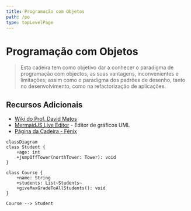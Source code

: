 ```yaml
---
title: Programação com Objetos
path: /po
type: topLevelPage
---
```


# Programação com Objetos

> Esta cadeira tem como objetivo dar a conhecer o paradigma de programação com objectos, as suas vantagens,
> inconvenientes e limitações; assim como o paradigma dos padrões de desenho, tanto no desenvolvimento, como na refactorização de aplicações.

## Recursos Adicionais

- [Wiki do Prof. David Matos](https://web.tecnico.ulisboa.pt/~david.matos/w/pt/index.php/Programa%C3%A7%C3%A3o_com_Objectos)
- [MermaidJS Live Editor](https://mermaid.live/) - Editor de gráficos UML
- [Página da Cadeira - Fénix](https://fenix.tecnico.ulisboa.pt/disciplinas/Fis4/2021-2022/1-semestre)

```mermaid
classDiagram
class Student {
    +age: int
    +jumpOffTower(northTower: Tower): void
}

class Course {
    +name: String
    +students: List~Students~
    +giveMaxGradeToAllStudents(): void
}

Course --> Student

```
